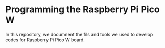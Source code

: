 # Programming the Raspberry Pi Pico W

In this repository, we documnent the fils and tools we used to develop codes for Raspberry Pi Pico W board. 

